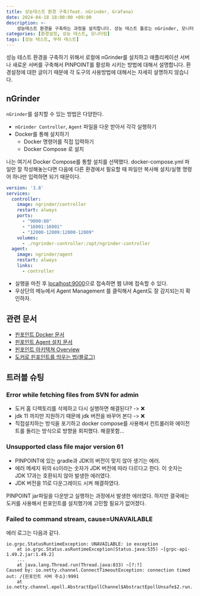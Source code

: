 ```yaml
---
title: 성능테스트 환경 구축(feat. nGrinder, Grafana)
date: 2024-04-18 18:00:00 +09:00
description: >-
    성능테스트 환경을 구축하는 과정을 설치합니다. 성능 테스트 툴로는 nGrinder, 모니터링 툴로는 Grafana를 사용합니다.
categories: [환경설정, 성능 테스트, 모니터링]
tags: [성능 테스트, 부하 테스트]
---
```


성능 테스트 환경을 구축하기 위해서 로컬에 nGrinder를 설치하고 애플리케이션 서버나 새로운 서버를 구축해서 PINPOINT를 활성화 시키는 방법에 대해서 설명합니다. 환경설정에 대한 글이기 때문에 각 도구의 사용방법에 대해서는 자세히 설명하지 않습니다.

## nGrinder
`nGrinder`를 설치할 수 있는 방법은 다양한다.
- `nGrinder Controller`, `Agent` 파일을 다운 받아서 각각 실행하기
- Docker를 통해 설치하기
    - Docker 명령어를 직접 입력하기
    - Docker Compose 로 설치

나는 여기서 Docker Compose를 통할 설치를 선택했다. docker-compose.yml 파일만 잘 작성해놓는다면 다음에 다른 환경에서 필요할 때 파일만 복사해 설치/실행 명령어 하나만 입력하면 되기 때문이다.

```yml
version: '3.8'
services:
  controller:
    image: ngrinder/controller
    restart: always
    ports:
      - "9000:80"
      - "16001:16001"
      - "12000-12009:12000-12009"
    volumes:
      - ./ngrinder-controller:/opt/ngrinder-controller
  agent:
    image: ngrinder/agent
    restart: always
    links:
      - controller
```

- 실행을 마친 후 [localhost:9000](localhost:9000)으로 접속하면 웹 UI에 접속할 수 있다.
- 우상단의 메뉴에서 Agent Management 를 클릭해서 Agent도 잘 감지되는지 확인하자. 

## 관련 문서
- [핀포인트 Docker 문서](https://github.com/pinpoint-apm/pinpoint-docker)
- [핀포인트 Agent 설치 문서](https://pinpoint-apm.github.io/pinpoint/installation.html#5-pinpoint-agent)
- [핀포인트 아키텍쳐 Overview](https://pinpoint-apm.github.io/pinpoint/overview.html#architecture)
- [도커로 핀포인트를 띄우는 법(블로그)](https://suho0303.tistory.com/52)

## 트러블 슈팅
### Error while fetching files from SVN for admin
- 도커 홈 디렉토리를 삭제하고 다시 실행하면 해결된다? -> ❌
- jdk 11 까지만 지원하기 때문에 jdk 버전을 바꾸어 본다 -> ❌
- 직접설치하는 방식을 포기하고 docker compose를 사용해서 컨트롤러와 에이전트를 돌리는 방식으로 방향을 회피했다. 해결못함...

### Unsupported class file major version 61
- PINPOINT에 있는 gradle과 JDK의 버전이 맞지 않아 생기는 에러.
- 에러 메세지 뒤의 `61`이라는 숫자가 JDK 버전에 따라 다르다고 한다. 이 숫자는 JDK 17과는 호환되지 않아 발생한 에러였다.
- JDK 버전을 11로 다운그레이드 시켜 해결하였다.

PINPOINT jar파일을 다운받고 실행하는 과정에서 발생한 에러였다. 하지만 결국에는 도커를 사용해서 핀포인트를 설치했기에 고민할 필요가 없어졌다.

### Failed to command stream, cause=UNAVAILABLE

에러 로그는 다음과 같다.
```
io.grpc.StatusRuntimeException: UNAVAILABLE: io exception
    at io.grpc.Status.asRuntimeException(Status.java:535) ~[grpc-api-1.49.2.jar:1.49.2]
    ...
    at java.lang.Thread.run(Thread.java:833) ~[?:?]
Caused by: io.netty.channel.ConnectTimeoutException: connection timed out: /{핀포인트 서버 주소}:9991
    at io.netty.channel.epoll.AbstractEpollChannel$AbstractEpollUnsafe$2.run...
```
